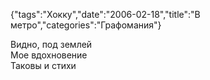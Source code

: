 {"tags":"Хокку","date":"2006-02-18","title":"В метро","categories":"Графомания"}

Видно, под землей  
Мое вдохновение  
Таковы и стихи
